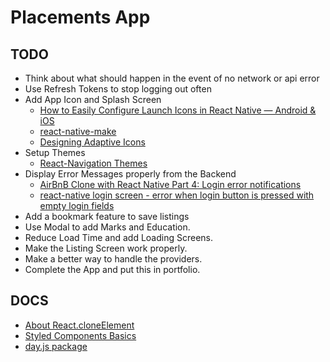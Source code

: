 # Placements App

## TODO

- Think about what should happen in the event of no network or api error
- Use Refresh Tokens to stop logging out often
- Add App Icon and Splash Screen
  - [How to Easily Configure Launch Icons in React Native — Android & iOS](https://medium.com/react-native-training/how-to-easily-configure-launch-icons-in-react-native-android-ios-2e1f351496ed)
  - [react-native-make](https://github.com/bamlab/react-native-make)
  - [Designing Adaptive Icons](https://medium.com/google-design/designing-adaptive-icons-515af294c783)
- Setup Themes
  - [React-Navigation Themes](https://reactnavigation.org/docs/themes/)
- Display Error Messages properly from the Backend
  - [AirBnB Clone with React Native Part 4: Login error notifications](https://heartbeat.fritz.ai/airbnb-clone-with-react-native-part-4-login-error-notifications-580beb4fc03c)
  - [react-native login screen - error when login button is pressed with empty login fields](https://stackoverflow.com/questions/53787767/react-native-login-screen-error-when-login-button-is-pressed-with-empty-login)
- Add a bookmark feature to save listings
- Use Modal to add Marks and Education.
- Reduce Load Time and add Loading Screens.
- Make the Listing Screen work properly.
- Make a better way to handle the providers.
- Complete the App and put this in portfolio.

## DOCS

- [About React.cloneElement](https://medium.com/trabe/advanced-composition-in-react-cloneelement-hocs-and-renderprops-a20971aec50e)
- [Styled Components Basics](https://styled-components.com/docs/basics)
- [day.js package](https://github.com/iamkun/dayjs)
